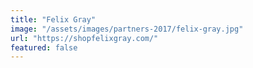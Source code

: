 ```yaml
---
title: "Felix Gray"
image: "/assets/images/partners-2017/felix-gray.jpg"
url: "https://shopfelixgray.com/"
featured: false
---
```

